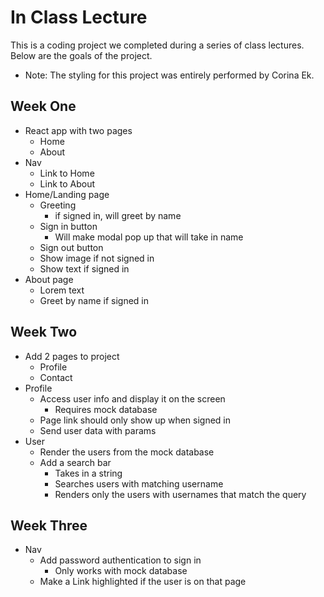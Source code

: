 # In Class Lecture
This is a coding project we completed during a series of class lectures. Below are the goals of the project.

- Note: The styling for this project was entirely performed by Corina Ek. 

## Week One

- React app with two pages
    - Home
    - About
- Nav
    - Link to Home
    - Link to About
- Home/Landing page
    - Greeting
        - if signed in, will greet by name
    - Sign in button
        - Will make modal pop up that will take in name
    - Sign out button
    - Show image if not signed in
    - Show text if signed in
- About page
    - Lorem text
    - Greet by name if signed in

## Week Two

- Add 2 pages to project
    - Profile
    - Contact
- Profile
    - Access user info and display it on the screen
        - Requires mock database
    - Page link should only show up when signed in
    - Send user data with params
- User
    - Render the users from the mock database
    - Add a search bar
        - Takes in a string
        - Searches users with matching username
        - Renders only the users with usernames that match the query

## Week Three
- Nav
    - Add password authentication to sign in
        - Only works with mock database
    - Make a Link highlighted if the user is on that page
    